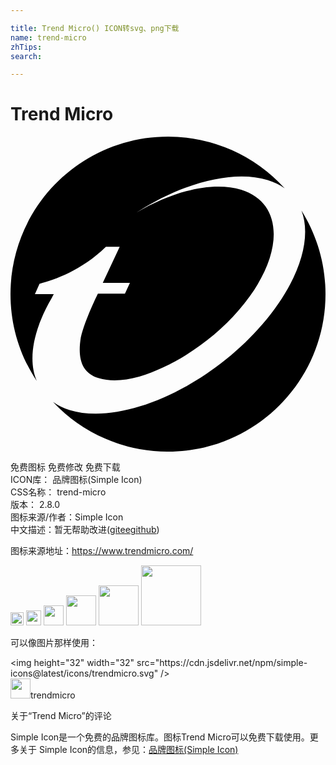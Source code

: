 ```yaml
---

title: Trend Micro() ICON转svg、png下载
name: trend-micro
zhTips: 
search: 

---
```


# Trend Micro  <small style="font-size: 60%;font-weight: 100"></small>

<div id="svg" class="svg-wrap">
<svg role="img" xmlns="http://www.w3.org/2000/svg" viewBox="0 0 24 24"><title>Trend Micro icon</title><path d="M12 0C5.38 0 0 5.37 0 12C0 14.45 .734 16.72 2 18.62C1.5 17.45 1.58 15.94 2.19 14.29L2.2 14.25L2.25 14.12L2.3 14L2.32 13.95C2.54 13.4 2.82 12.83 3.16 12.26C3.21 12.16 3.25 12.07 3.3 12L1.86 12L2.21 11.21C3.4 10.88 5.38 10.22 7.27 8.39L7.32 8.39H8.32L7.03 11.14L9.1 11.14L8.72 11.96L6.66 11.96S5.69 13.9 5.36 15.28C5.11 16.82 5.36 18 6.74 18.41C7.59 18.67 8.66 18.61 9.81 18.29C12.5 17.45 15.34 15.62 17.43 13.18C20.87 9.19 20.94 5.1 17.58 4.05C15.43 3.38 12.39 4.13 9.58 5.8C13.08 3.54 16.94 2.5 19.59 3.31C20.09 3.46 20.53 3.68 20.89 3.94A11.97 11.97 0 0 0 12 0M22.17 5.63C23 7.81 21.97 11.07 19.2 14.29C15.04 19.13 8.47 22.05 4.5 20.83A4.46 4.46 0 0 1 3.24 20.21A11.96 11.96 0 0 0 12 24C18.63 24 24 18.63 24 12C24 9.66 23.33 7.5 22.17 5.63Z"/></svg>
</div>
<detail full-name='trend-micro'></detail>

<div class="detail-page">
<p>
<span><span class="badge-success badge">免费图标</span> <span class="badge-success badge">免费修改</span>  <span class="badge-success badge">免费下载</span> </span>
<br/>
<span>
ICON库：
<span class="badge-secondary badge">品牌图标(Simple Icon)</span> 
</span>
<br/>
<span>
CSS名称：
<span class="badge-secondary badge">trend-micro</span> 
</span>

<br/>
<span>
版本：
<span class="badge-secondary badge">2.8.0</span> 
</span>
<br/>
<span>图标来源/作者：<span class="badge-light badge">Simple Icon</span></span> 
<br/>
<span class="zh-detail">中文描述：暂无<span class="help-link"><span>帮助改进</span>(<a href="https://gitee.com/liuwave/icon-helper/edit/master/json/brands/trend-micro.json" target="_blank" rel="noopener noreferrer">gitee</a><a href="https://github.com/liuwave/icon-helper/edit/master/json/brands/trend-micro.json" target="_blank" rel="noopener noreferrer">github</a></span>)</span><br/>
</p>
</div><div class="description description alert alert-light"><p>图标来源地址：<a href="https://www.trendmicro.com/" target="_blank" rel="noopener noreferrer">https://www.trendmicro.com/</a></p></div>
<div class="alert alert-dark">
<img height="21" width="21" src="https://cdn.jsdelivr.net/npm/simple-icons@latest/icons/trendmicro.svg" />
<img height="24" width="24" src="https://cdn.jsdelivr.net/npm/simple-icons@latest/icons/trendmicro.svg" />
<img height="32" width="32" src="https://cdn.jsdelivr.net/npm/simple-icons@latest/icons/trendmicro.svg" />
<img height="48" width="48" src="https://cdn.jsdelivr.net/npm/simple-icons@latest/icons/trendmicro.svg" />
<img height="64" width="64" src="https://cdn.jsdelivr.net/npm/simple-icons@latest/icons/trendmicro.svg" />
<img height="96" width="96" src="https://cdn.jsdelivr.net/npm/simple-icons@latest/icons/trendmicro.svg" />

</div>
<div>
  <p>可以像图片那样使用：    
  </p>
  <div class="alert alert-primary" style="font-size: 14px">
    &lt;img height="32" width="32" src="https://cdn.jsdelivr.net/npm/simple-icons@latest/icons/trendmicro.svg" /&gt;
    <copy-btn content='<img height="32" width="32" src="https://cdn.jsdelivr.net/npm/simple-icons@latest/icons/trendmicro.svg" />'></copy-btn>
  </div>
  <div class="alert alert-secondary">
    <img height="32" width="32" src="https://cdn.jsdelivr.net/npm/simple-icons@latest/icons/trendmicro.svg" />trendmicro
    <copy-btn content="trendmicro" btn-title="复制图标名称"></copy-btn>
  </div>
</div>

<Vssue title="关于“Trend Micro”的评论" >关于“Trend Micro”的评论</Vssue>


<div><p>Simple Icon是一个免费的品牌图标库。图标Trend Micro可以免费下载使用。更多关于  Simple Icon的信息，参见：<a target="_blank" href="https://iconhelper.cn/brands.html">品牌图标(Simple Icon)</a>
</p></div>
